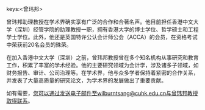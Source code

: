 keys:<曾玮邦>


曾玮邦助理教授在学术界确实享有广泛的合作和合著名声。他目前担任香港中文大学（深圳）经管学院的助理教授一职，拥有香港大学的博士学位、哲学硕士和工程学士学位。此外，他还是英国特许公认会计师公会（ACCA）的会员，在资格考试中荣获前20名会员的殊荣。

在加入香港中文大学（深圳）之前，曾玮邦教授曾在多个知名机构从事研究和教育工作，积累了丰富的学术经验。他的主要研究领域为会计学，涉及诸多子领域，如财务报告、审计、公司治理等。在学术界，他与众多学者保持着紧密的合作关系，并发表了大量高质量的研究论文，为学术界的发展做出了重要贡献。

如有需要，您可以通过发送电子邮件至wilburntsang@cuhk.edu.cn与曾玮邦教授取得联系。